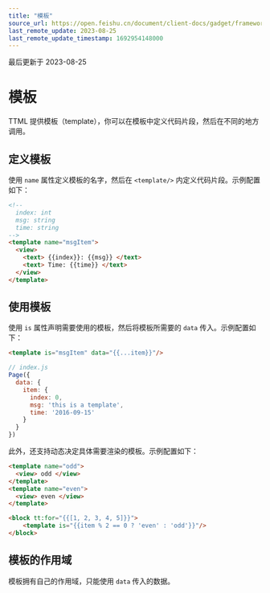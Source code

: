 ```yaml
---
title: "模板"
source_url: https://open.feishu.cn/document/client-docs/gadget/framework/ui-layer/ttml-introduction/ttml-templates
last_remote_update: 2023-08-25
last_remote_update_timestamp: 1692954148000
---
```

最后更新于 2023-08-25

# 模板

TTML 提供模板（template），你可以在模板中定义代码片段，然后在不同的地方调用。

## 定义模板

使用 `name` 属性定义模板的名字，然后在 `<template/>` 内定义代码片段。示例配置如下：

```html
<!--
  index: int
  msg: string
  time: string
-->
<template name="msgItem">
  <view>
    <text> {{index}}: {{msg}} </text>
    <text> Time: {{time}} </text>
  </view>
</template>
```

## 使用模板

使用 `is` 属性声明需要使用的模板，然后将模板所需要的 `data` 传入。示例配置如下：

```html
<template is="msgItem" data="{{...item}}"/>
```

```js
// index.js
Page({
  data: {
    item: {
      index: 0,
      msg: 'this is a template',
      time: '2016-09-15'
    }
  }
})
```

此外，还支持动态决定具体需要渲染的模板。示例配置如下：

```html
<template name="odd">
  <view> odd </view>
</template>
<template name="even">
  <view> even </view>
</template>

<block tt:for="{{[1, 2, 3, 4, 5]}}">
    <template is="{{item % 2 == 0 ? 'even' : 'odd'}}"/>
</block>
```

## 模板的作用域

模板拥有自己的作用域，只能使用 `data` 传入的数据。
